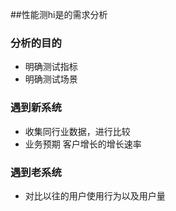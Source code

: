 ##性能测hi是的需求分析
### 分析的目的
* 明确测试指标
* 明确测试场景
### 遇到新系统
* 收集同行业数据，进行比较
* 业务预期 客户增长的增长速率
### 遇到老系统
* 对比以往的用户使用行为以及用户量

